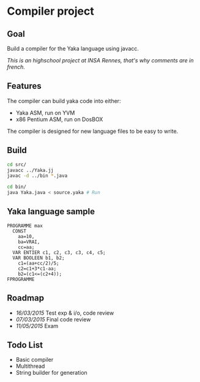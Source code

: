 Compiler project
================

Goal
----

Build a compiler for the Yaka language using javacc.

*This is an highschool project at INSA Rennes, that's why comments are in french.*

Features
--------

The compiler can build yaka code into either:

* Yaka ASM, run on YVM
* x86 Pentium ASM, run on DosBOX

The compiler is designed for new language files to be easy to write.

Build
-----

```BASH
cd src/
javacc ../Yaka.jj
javac -d ../bin *.java

cd bin/
java Yaka.java < source.yaka # Run
```

Yaka language sample
--------------------

```YAKA
PROGRAMME max
  CONST
    aa=10,
    ba=VRAI,
    cc=aa;
  VAR ENTIER c1, c2, c3, c3, c4, c5;
  VAR BOOLEEN b1, b2;
    c1=(aa+cc/2)/5;
    c2=c1+3*c1-aa;
    b2=(c1<=(c2+4));
FPROGRAMME
```

Roadmap
-------

* _16/03/2015_ Test exp & i/o, code review
* _07/03/2015_ Final code review
* _11/05/2015_ Exam

Todo List
---------

* Basic compiler
* Multithread
* String builder for generation
